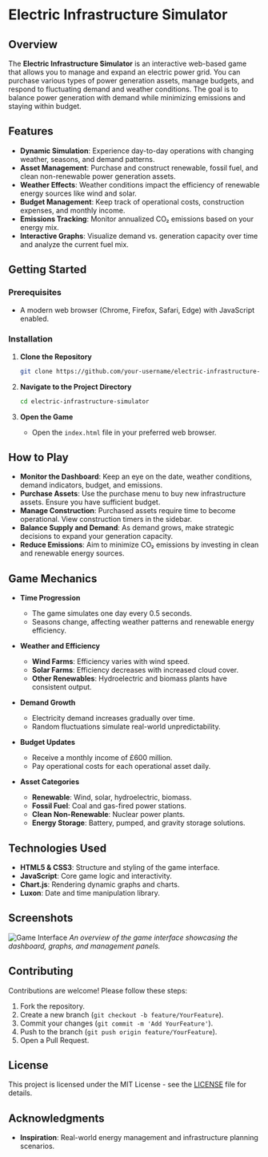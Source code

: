 # Electric Infrastructure Simulator

## Overview

The **Electric Infrastructure Simulator** is an interactive web-based game that allows you to manage and expand an electric power grid. You can purchase various types of power generation assets, manage budgets, and respond to fluctuating demand and weather conditions. The goal is to balance power generation with demand while minimizing emissions and staying within budget.

## Features

- **Dynamic Simulation**: Experience day-to-day operations with changing weather, seasons, and demand patterns.
- **Asset Management**: Purchase and construct renewable, fossil fuel, and clean non-renewable power generation assets.
- **Weather Effects**: Weather conditions impact the efficiency of renewable energy sources like wind and solar.
- **Budget Management**: Keep track of operational costs, construction expenses, and monthly income.
- **Emissions Tracking**: Monitor annualized CO₂ emissions based on your energy mix.
- **Interactive Graphs**: Visualize demand vs. generation capacity over time and analyze the current fuel mix.

## Getting Started

### Prerequisites

- A modern web browser (Chrome, Firefox, Safari, Edge) with JavaScript enabled.

### Installation

1. **Clone the Repository**

   ```bash
   git clone https://github.com/your-username/electric-infrastructure-simulator.git
   ```

2. **Navigate to the Project Directory**

   ```bash
   cd electric-infrastructure-simulator
   ```

3. **Open the Game**

   - Open the `index.html` file in your preferred web browser.

## How to Play

- **Monitor the Dashboard**: Keep an eye on the date, weather conditions, demand indicators, budget, and emissions.
- **Purchase Assets**: Use the purchase menu to buy new infrastructure assets. Ensure you have sufficient budget.
- **Manage Construction**: Purchased assets require time to become operational. View construction timers in the sidebar.
- **Balance Supply and Demand**: As demand grows, make strategic decisions to expand your generation capacity.
- **Reduce Emissions**: Aim to minimize CO₂ emissions by investing in clean and renewable energy sources.

## Game Mechanics
- **Time Progression**

  - The game simulates one day every 0.5 seconds.
  - Seasons change, affecting weather patterns and renewable energy efficiency.

- **Weather and Efficiency**

  - **Wind Farms**: Efficiency varies with wind speed.
  - **Solar Farms**: Efficiency decreases with increased cloud cover.
  - **Other Renewables**: Hydroelectric and biomass plants have consistent output.

- **Demand Growth**

  - Electricity demand increases gradually over time.
  - Random fluctuations simulate real-world unpredictability.

- **Budget Updates**

  - Receive a monthly income of £600 million.
  - Pay operational costs for each operational asset daily.

- **Asset Categories**

  - **Renewable**: Wind, solar, hydroelectric, biomass.
  - **Fossil Fuel**: Coal and gas-fired power stations.
  - **Clean Non-Renewable**: Nuclear power plants.
  - **Energy Storage**: Battery, pumped, and gravity storage solutions.

## Technologies Used

- **HTML5 & CSS3**: Structure and styling of the game interface.
- **JavaScript**: Core game logic and interactivity.
- **Chart.js**: Rendering dynamic graphs and charts.
- **Luxon**: Date and time manipulation library.

## Screenshots
![Game Interface](screenshots/interface.png)
*An overview of the game interface showcasing the dashboard, graphs, and management panels.*

## Contributing
Contributions are welcome! Please follow these steps:
1. Fork the repository.
2. Create a new branch (`git checkout -b feature/YourFeature`).
3. Commit your changes (`git commit -m 'Add YourFeature'`).
4. Push to the branch (`git push origin feature/YourFeature`).
5. Open a Pull Request.

## License
This project is licensed under the MIT License - see the [LICENSE](LICENSE) file for details.

## Acknowledgments
- **Inspiration**: Real-world energy management and infrastructure planning scenarios.
